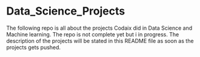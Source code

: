 # Data_Science_Projects
The following repo is all about the projects Codaix did in Data Science and Machine learning.
The repo is not complete yet but i in progress.
The description of the projects will be stated in this README file as soon as the projects gets pushed.
